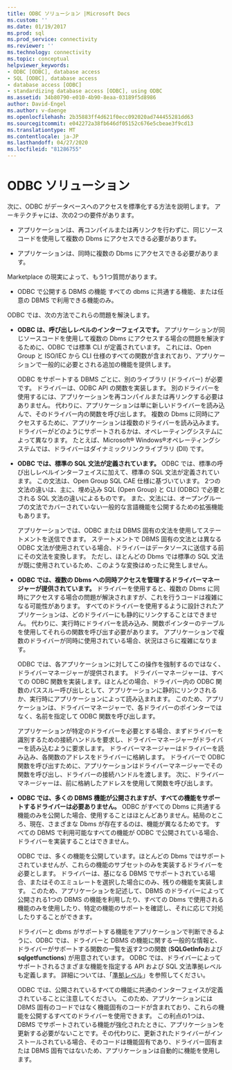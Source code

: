 ```yaml
---
title: ODBC ソリューション |Microsoft Docs
ms.custom: ''
ms.date: 01/19/2017
ms.prod: sql
ms.prod_service: connectivity
ms.reviewer: ''
ms.technology: connectivity
ms.topic: conceptual
helpviewer_keywords:
- ODBC [ODBC], database access
- SQL [ODBC], database access
- database access [ODBC]
- standardizing database access [ODBC], using ODBC
ms.assetid: 34b80790-e010-4b90-8eaa-03189f5d8986
author: David-Engel
ms.author: v-daenge
ms.openlocfilehash: 2b35883ff4d621f0ecc092020ad744455281dd63
ms.sourcegitcommit: e042272a38fb646df05152c676e5cbeae3f9cd13
ms.translationtype: MT
ms.contentlocale: ja-JP
ms.lasthandoff: 04/27/2020
ms.locfileid: "81286755"
---
```

# <a name="the-odbc-solution"></a>ODBC ソリューション
次に、ODBC がデータベースへのアクセスを標準化する方法を説明します。 アーキテクチャには、次の2つの要件があります。  
  
-   アプリケーションは、再コンパイルまたは再リンクを行わずに、同じソースコードを使用して複数の Dbms にアクセスできる必要があります。  
  
-   アプリケーションは、同時に複数の Dbms にアクセスできる必要があります。  
  
 Marketplace の現実によって、もう1つ質問があります。  
  
-   ODBC で公開する DBMS の機能 すべての dbms に共通する機能、または任意の DBMS で利用できる機能のみ。  
  
 ODBC では、次の方法でこれらの問題を解決します。  
  
-   **ODBC は、呼び出しレベルのインターフェイスです。** アプリケーションが同じソースコードを使用して複数の Dbms にアクセスする場合の問題を解決するために、ODBC では標準 CLI が定義されています。 これには、Open Group と ISO/IEC から CLI 仕様のすべての関数が含まれており、アプリケーションで一般的に必要とされる追加の機能を提供します。  
  
     ODBC をサポートする DBMS ごとに、別のライブラリ (ドライバー) が必要です。 ドライバーは、ODBC API の関数を実装します。 別のドライバーを使用するには、アプリケーションを再コンパイルまたは再リンクする必要はありません。 代わりに、アプリケーションは単に新しいドライバーを読み込んで、そのドライバー内の関数を呼び出します。 複数の Dbms に同時にアクセスするために、アプリケーションは複数のドライバーを読み込みます。 ドライバーがどのようにサポートされるかは、オペレーティングシステムによって異なります。 たとえば、Microsoft® Windows®オペレーティングシステムでは、ドライバーはダイナミックリンクライブラリ (Dll) です。  
  
-   **ODBC では、標準の SQL 文法が定義されています。** ODBC では、標準の呼び出しレベルインターフェイスに加えて、標準の SQL 文法が定義されています。 この文法は、Open Group SQL CAE 仕様に基づいています。 2つの文法の違いは、主に、埋め込み SQL (Open Group) と CLI (ODBC) で必要とされる SQL 文法の違いによるものです。 また、文法には、オープングループの文法でカバーされていない一般的な言語機能を公開するための拡張機能もあります。  
  
     アプリケーションでは、ODBC または DBMS 固有の文法を使用してステートメントを送信できます。 ステートメントで DBMS 固有の文法とは異なる ODBC 文法が使用されている場合、ドライバーはデータソースに送信する前にその文法を変換します。 ただし、ほとんどの Dbms では標準の SQL 文法が既に使用されているため、このような変換はめったに発生しません。  
  
-   **ODBC では、複数の Dbms への同時アクセスを管理するドライバーマネージャーが提供されています。** ドライバーを使用すると、複数の Dbms に同時にアクセスする場合の問題が解決されますが、これを行うコードは複雑になる可能性があります。 すべてのドライバーを使用するように設計されたアプリケーションは、どのドライバーにも静的にリンクすることはできません。 代わりに、実行時にドライバーを読み込み、関数ポインターのテーブルを使用してそれらの関数を呼び出す必要があります。 アプリケーションで複数のドライバーが同時に使用されている場合、状況はさらに複雑になります。  
  
     ODBC では、各アプリケーションに対してこの操作を強制するのではなく、ドライバーマネージャーが提供されます。 ドライバーマネージャーは、すべての ODBC 関数を実装します。ほとんどの場合、ドライバー内の ODBC 関数のパススルー呼び出しとして、アプリケーションに静的にリンクされるか、実行時にアプリケーションによって読み込まれます。 このため、アプリケーションは、ドライバーマネージャーで、各ドライバーのポインターではなく、名前を指定して ODBC 関数を呼び出します。  
  
     アプリケーションが特定のドライバーを必要とする場合、まずドライバーを識別するための接続ハンドルを要求し、ドライバーマネージャーがドライバーを読み込むように要求します。 ドライバーマネージャーはドライバーを読み込み、各関数のアドレスをドライバーに格納します。 ドライバーで ODBC 関数を呼び出すために、アプリケーションはドライバーマネージャーでその関数を呼び出し、ドライバーの接続ハンドルを渡します。 次に、ドライバーマネージャーは、前に格納したアドレスを使用して関数を呼び出します。  
  
-   **ODBC では、多くの DBMS 機能が公開されますが、すべての機能をサポートするドライバーは必要ありません。** ODBC がすべての Dbms に共通する機能のみを公開した場合、使用することはほとんどありません。結局のところ、現在、さまざまな Dbms が存在するのは、機能が異なるためです。 すべての DBMS で利用可能なすべての機能が ODBC で公開されている場合、ドライバーを実装することはできません。  
  
     ODBC では、多くの機能を公開しています。ほとんどの Dbms ではサポートされていませんが、これらの機能のサブセットのみを実装するドライバーを必要とします。 ドライバーは、基になる DBMS でサポートされている場合、またはそのエミュレートを選択した場合にのみ、残りの機能を実装します。 このため、アプリケーションを記述して、DBMS のドライバーによって公開される1つの DBMS の機能を利用したり、すべての Dbms で使用される機能のみを使用したり、特定の機能のサポートを確認し、それに応じて対処したりすることができます。  
  
     ドライバーと dbms がサポートする機能をアプリケーションで判断できるように、ODBC では、ドライバーと DBMS の機能に関する一般的な情報と、ドライバーがサポートする関数の一覧を返す2つの関数 (**SQLGetInfo**および**sqlgetfunctions**) が用意されています。 ODBC では、ドライバーによってサポートされるさまざまな機能を指定する API および SQL 文法準拠レベルも定義します。 詳細については、「[準拠レベル](../../odbc/reference/develop-app/conformance-levels.md)」を参照してください。  
  
     ODBC では、公開されているすべての機能に共通のインターフェイスが定義されていることに注意してください。 このため、アプリケーションには DBMS 固有のコードではなく機能固有のコードが含まれており、これらの機能を公開するすべてのドライバーを使用できます。 この利点の1つは、DBMS でサポートされている機能が強化されたときに、アプリケーションを更新する必要がないことです。その代わりに、更新されたドライバーがインストールされている場合、そのコードは機能固有であり、ドライバー固有または DBMS 固有ではないため、アプリケーションは自動的に機能を使用します。
